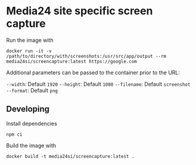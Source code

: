 # Media24 site specific screen capture

Run the image with

```
docker run -it -v /path/to/directory/with/screenshots:/usr/src/app/output --rm media24si/screencapture:latest https://google.com
```

Additional parameters can be passed to the container prior to the URL:

`--width`: Default `1920`
`--height`: Default `1080`
`--filename`: Default `screenshot`
`--format`: Default `png`


## Developing

Install dependencies

```
npm ci
```

Build the image with

```
docker build -t media24si/screencapture:latest .
```